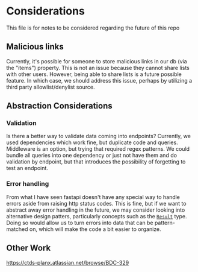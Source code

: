 # Considerations

This file is for notes to be considered regarding the future of this repo

## Malicious links

Currently, it's possible for someone to store malicious links in our db (via the "items") property.
This is not an issue because they cannot share lists with other users. However, being able to share
lists is a future possible feature. In which case, we should address this issue, perhaps by utilizing a
third party allowlist/denylist source.

## Abstraction Considerations

### Validation

Is there a better way to validate data coming into endpoints?
Currently, we used dependencies which work fine, but duplicate code and queries.
Middleware is an option, but trying that required regex patterns.
We could bundle all queries into one dependency or just not have them and do
validation by endpoint, but that introduces the possibility of forgetting to test
an endpoint.

### Error handling

From what I have seen fastapi doesn't have any special way to handle
errors aside from raising http status codes. This is fine, but if we want
to abstract away error handling in the future, we may consider looking into
alternative design patters, particularly concepts such as the [`Result`](https://doc.rust-lang.org/std/result/) type.
Doing so would allow us to turn errors into data that can be pattern-matched
on, which will make the code a bit easier to organize.

## Other Work

https://ctds-planx.atlassian.net/browse/BDC-329
